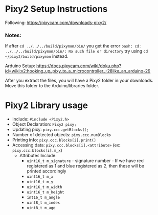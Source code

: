 # Pixy2 Setup Instructions

Following: https://pixycam.com/downloads-pixy2/

### Notes:
If after `cd ../../../build/pixymon/bin/` you get the error `bash: cd: ../../../build/pixymon/bin/: No such file or directory` try using 
`cd ~/pixy2/build/pixymon` instead.

Arduino Setup: https://docs.pixycam.com/wiki/doku.php?id=wiki:v2:hooking_up_pixy_to_a_microcontroller_-28like_an_arduino-29

After you extract the files, you will have a Pixy2 folder in your downloads. Move this folder to the Arduino/libraries folder.

# Pixy2 Library usage
+ Include: `#include <Pixy2.h>`
+ Object Declaration: `Pixy2 pixy;`
+ Updating pixy: `pixy.ccc.getBlocks();`
+ Number of detected objects: `pixy.ccc.numBlocks`
+ Printing info: `pixy.ccc.blocks[i].print()`
+ Accessing data: `pixy.ccc.blocks[i].<attribute>` (ex: `pixy.ccc.blocks[i].m_x`)
  + Attributes Include:
    + `uint16_t m_signature` - signature number -  If we have red registered as 1 and blue registered as 2, then these will be printed accordingly
    + `uint16_t m_x`
    + `uint16_t m_y`
    + `uint16_t m_width`
    + `uint16_t m_height`
    + `int16_t m_angle`
    + `uint8_t m_index`
    + `uint8_t m_age`
